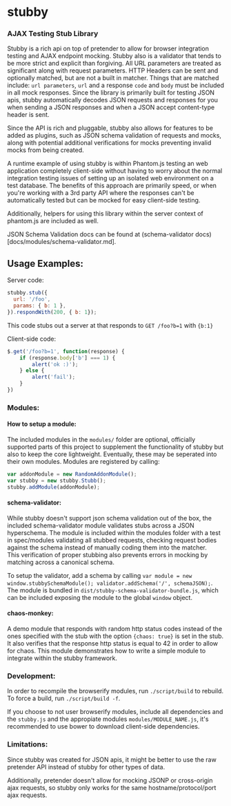 # stubby

### AJAX Testing Stub Library

Stubby is a rich api on top of pretender to allow for browser integration testing and AJAX endpoint mocking. Stubby also is a validator that tends to be more strict and explicit than forgiving. All URL parameters are treated as significant along with request parameters. HTTP Headers can be sent and optionally matched, but are not a built in matcher. Things that are matched include: `url parameters`, `url` and a response `code` and `body` must be included in all mock responses. Since the library is primarily built for testing JSON apis, stubby automatically decodes JSON requests and responses for you when sending a JSON responses and when a JSON accept content-type header is sent.

Since the API is rich and pluggable, stubby also allows for features to be added as plugins, such as JSON schema validation of requests and mocks, along with potential additional verifications for mocks preventing invalid mocks from being created.

A runtime example of using stubby is within Phantom.js testing an web application completely client-side without having to worry about the normal integration testing issues of setting up an isolated web environment on a test database. The benefits of this approach are primarily speed, or when you're working with a 3rd party API where the responses can't be automatically tested but can be mocked for easy client-side testing.

Additionally, helpers for using this library within the server context of phantom.js are included as well.

JSON Schema Validation docs can be found at (schema-validator docs)[docs/modules/schema-validator.md].

## Usage Examples:

Server code:
```js
stubby.stub({
  url: '/foo',
  params: { b: 1 },
}).respondWith(200, { b: 1});
```

This code stubs out a server at that responds to `GET /foo?b=1` with `{b:1}`

Client-side code:
```js
$.get('/foo?b=1', function(response) {
	if (response.body['b'] === 1) {
		alert('ok :)');
	} else {
		alert('fail');
	}
})
```

### Modules:

#### How to setup a module:

The included modules in the `modules/` folder are optional, officially supported parts of this project to supplement the functionality of stubby but also to keep the core lightweight. Eventually, these may be seperated into their own modules. Modules are registered by calling:

```js
var addonModule = new RandomAddonModule();
var stubby = new stubby.Stubb();
stubby.addModule(addonModule);
```

#### schema-validator:

While stubby doesn't support json schema validation out of the box, the included schema-validator module validates stubs across a JSON hyperschema. The module is included within the modules folder with a test in spec/modules validating all stubbed requests, checking request bodies against the schema instead of manually coding them into the matcher.  
This verification of proper stubbing also prevents errors in mocking by matching across a canonical schema.

To setup the validator, add a schema by calling `var module = new window.stubbySchemaModule(); validator.addSchema('/', schemaJSON);`. The module is bundled in `dist/stubby-schema-validator-bundle.js`, which can be included exposing the module to the global `window` object.

#### chaos-monkey:

A demo module that responds with random http status codes instead of the ones specified with the stub with the option `{chaos: true}` is set in the stub.
It also verifies that the response http status is equal to 42 in order to allow for chaos.
This module demonstrates how to write a simple module to integrate within the stubby framework.

### Development:

In order to recompile the browserify modules, run `./script/build` to rebuild. To force a build, run `./script/build -f`.

If you choose to not user browserify modules, include all dependencies and the `stubby.js` and the appropiate modules `modules/MODULE_NAME.js`, it's recommended to use bower to download client-side dependencies.


### Limitations:

Since stubby was created for JSON apis, it might be better to use the raw pretender API instead of stubby for other types of data.

Additionally, pretender doesn't allow for mocking JSONP or cross-origin ajax requests, so stubby only works for the same hostname/protocol/port ajax requests.

